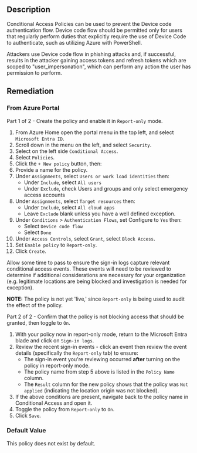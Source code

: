 ## Description

Conditional Access Policies can be used to prevent the Device code authentication flow. Device code flow should be permitted only for users that regularly perform duties that explicitly require the use of Device Code to authenticate, such as utilizing Azure with PowerShell.

Attackers use Device code flow in phishing attacks and, if successful, results in the attacker gaining access tokens and refresh tokens which are scoped to
"user_impersonation", which can perform any action the user has permission to perform.


## Remediation

### From Azure Portal

Part 1 of 2 - Create the policy and enable it in `Report-only` mode.

1. From Azure Home open the portal menu in the top left, and select ` Microsoft Entra ID`.
2. Scroll down in the menu on the left, and select `Security`.
3. Select on the left side `Conditional Access`.
4. Select `Policies`.
5. Click the `+ New policy` button, then:
6. Provide a name for the policy.
7. Under `Assignments`, select `Users or work load identities` then:
   - Under `Include`, select `All users`
   - Under `Exclude`, check Users and groups and only select emergency access accounts
8. Under `Assignments`, select `Target resources` then:
   - Under `Include`, select `All cloud apps`
   - Leave `Exclude` blank unless you have a well defined exception.
9. Under `Conditions` > `Authentication Flows`, set Configure to `Yes` then:
   - Select `Device code flow`
   - Select `Done`
10. Under `Access Controls`, select `Grant`, select `Block Access`.
11. Set `Enable policy` to `Report-only`.
12. Click `Create`.

Allow some time to pass to ensure the sign-in logs capture relevant conditional access events. These events will need to be reviewed to determine if additional considerations are necessary for your organization (e.g. legitimate locations are being blocked and investigation is needed for exception).

**NOTE:** The policy is not yet 'live,' since `Report-only` is being used to audit the effect of the policy.

Part 2 of 2 - Confirm that the policy is not blocking access that should be granted, then toggle to `On`.

1. With your policy now in report-only mode, return to the Microsoft Entra blade and click on `Sign-in logs`.
2. Review the recent sign-in events - click an event then review the event details (specifically the `Report-only` tab) to ensure:
   - The sign-in event you're reviewing occurred **after** turning on the policy in report-only mode.
   - The policy name from step 5 above is listed in the `Policy Name` column.
   - The `Result` column for the new policy shows that the policy was `Not applied` (indicating the location origin was not blocked).
3. If the above conditions are present, navigate back to the policy name in Conditional Access and open it.
4. Toggle the policy from `Report-only` to `On`.
5. Click `Save`.

### Default Value

This policy does not exist by default.
